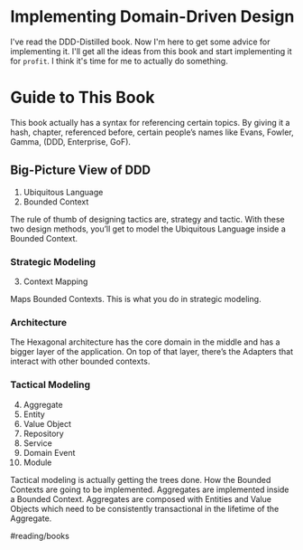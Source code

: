 # Implementing Domain-Driven Design
I've read the DDD-Distilled book. Now I'm here to get some advice for implementing it. I'll get all the ideas from this book and start implementing it for `profit`. I think it's time for me to actually do something. 

# Guide to This Book
This book actually has a syntax for referencing certain topics. By giving it a hash, chapter, referenced before, certain people’s names like Evans, Fowler, Gamma, (DDD, Enterprise, GoF).

## Big-Picture View of DDD
1. Ubiquitous Language
2. Bounded Context

The rule of thumb of designing tactics are, strategy and tactic. With these two design methods, you’ll get to model the Ubiquitous Language inside a Bounded Context.

### Strategic Modeling
3. Context Mapping

Maps Bounded Contexts. This is what you do in strategic modeling.

### Architecture
The Hexagonal architecture has the core domain in the middle and has a bigger layer of the application. On top of that layer, there’s the Adapters that interact with other bounded contexts. 

### Tactical Modeling
4. Aggregate
5. Entity
6. Value Object
7. Repository
8. Service
9. Domain Event
10. Module

Tactical modeling is actually getting the trees done. How the Bounded Contexts are going to be implemented. Aggregates are implemented inside a Bounded Context. Aggregates are composed with Entities and Value Objects which need to be consistently transactional in the lifetime of the Aggregate. 

#reading/books